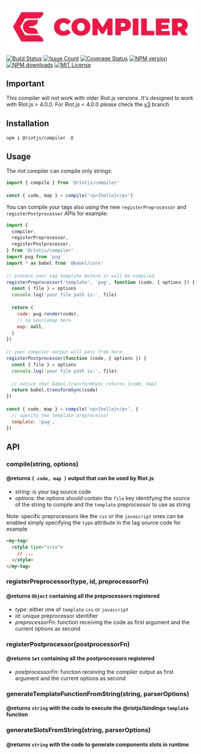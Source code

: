 [![Compiler logo](https://raw.githubusercontent.com/riot/branding/main/compiler/compiler-horizontal.svg)](https://github.com/riot/compiler/)

[![Build Status][ci-image]][ci-url]
[![Issue Count][codeclimate-image]][codeclimate-url]
[![Coverage Status][coverage-image]][coverage-url]
[![NPM version][npm-version-image]][npm-url]
[![NPM downloads][npm-downloads-image]][npm-url]
[![MIT License][license-image]][license-url]

## Important

This compiler will not work with older Riot.js versions.
It's designed to work with Riot.js > 4.0.0.
For Riot.js < 4.0.0 please check the [v3](https://github.com/riot/compiler/tree/v3) branch

## Installation

```
npm i @riotjs/compiler -D
```

## Usage

The riot compiler can compile only strings:

```js
import { compile } from '@riotjs/compiler'

const { code, map } = compile('<p>{hello}</p>')
```

You can compile your tags also using the new `registerPreprocessor` and `registerPostprocessor` APIs for example:

```js
import {
  compiler,
  registerPreprocessor,
  registerPostprocessor,
} from '@riotjs/compiler'
import pug from 'pug'
import * as babel from '@babel/core'

// process your tag template before it will be compiled
registerPreprocessor('template', 'pug', function (code, { options }) {
  const { file } = options
  console.log('your file path is:', file)

  return {
    code: pug.render(code),
    // no sourcemap here
    map: null,
  }
})

// your compiler output will pass from here
registerPostprocessor(function (code, { options }) {
  const { file } = options
  console.log('your file path is:', file)

  // notice that babel.transformSync returns {code, map}
  return babel.transformSync(code)
})

const { code, map } = compile('<p>{hello}</p>', {
  // specify the template preprocessor
  template: 'pug',
})
```

## API

### compile(string, options)

#### @returns `{ code, map }` output that can be used by Riot.js

- _string_: is your tag source code
- _options_: the options should contain the `file` key identifying the source of the string to compile and
  the `template` preprocessor to use as string

Note: specific preprocessors like the `css` or the `javascript` ones can be enabled simply specifying the `type` attribute
in the tag source code for example

```html
<my-tag>
  <style type="scss">
    // ...
  </style>
</my-tag>
```

### registerPreprocessor(type, id, preprocessorFn)

#### @returns `Object` containing all the preprocessors registered

- _type_: either one of `template` `css` or `javascript`
- _id_: unique preprocessor identifier
- _preprocessorFn_: function receiving the code as first argument and the current options as second

### registerPostprocessor(postprocessorFn)

#### @returns `Set` containing all the postprocessors registered

- _postprocessorFn_: function receiving the compiler output as first argument and the current options as second

### generateTemplateFunctionFromString(string, parserOptions)

#### @returns `string` with the code to execute the @riotjs/bindings `template` function

### generateSlotsFromString(string, parserOptions)

#### @returns `string` with the code to generate components slots in runtime

[ci-image]: https://img.shields.io/github/actions/workflow/status/riot/compiler/test.yml?style=flat-square
[ci-url]: https://github.com/riot/compiler/actions
[license-image]: https://img.shields.io/badge/license-MIT-000000.svg?style=flat-square
[license-url]: LICENSE
[npm-version-image]: https://img.shields.io/npm/v/@riotjs/compiler.svg?style=flat-square
[npm-downloads-image]: https://img.shields.io/npm/dm/@riotjs/compiler.svg?style=flat-square
[npm-url]: https://npmjs.org/package/@riotjs/compiler
[coverage-image]: https://img.shields.io/coveralls/riot/compiler/main.svg?style=flat-square
[coverage-url]: https://coveralls.io/r/riot/compiler?branch=main
[codeclimate-image]: https://api.codeclimate.com/v1/badges/37de24282e8d113bb0cc/maintainability
[codeclimate-url]: https://codeclimate.com/github/riot/compiler
